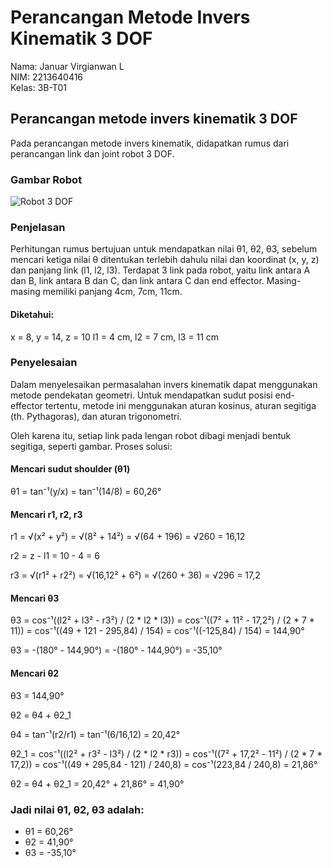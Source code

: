 # Perancangan Metode Invers Kinematik 3 DOF

Nama: Januar Virgianwan L  
NIM: 2213640416  
Kelas: 3B-T01

## Perancangan metode invers kinematik 3 DOF
Pada perancangan metode invers kinematik, didapatkan rumus dari perancangan link dan joint robot 3 DOF.

### Gambar Robot

![Robot 3 DOF](WhatsApp%20Image%202025-06-10%20at%2019.46.44_c71a6c9f.jpg)

### Penjelasan

Perhitungan rumus bertujuan untuk mendapatkan nilai θ1, θ2, θ3, 
sebelum mencari ketiga nilai θ ditentukan terlebih dahulu nilai dan koordinat (x, y, z) dan panjang link (l1, l2, l3).
Terdapat 3 link pada robot, yaitu link antara A dan B, link antara B dan C, dan link antara C dan end effector. 
Masing-masing memiliki panjang 4cm, 7cm, 11cm.

#### Diketahui:
x = 8, y = 14, z = 10
l1 = 4 cm, l2 = 7 cm, l3 = 11 cm

### Penyelesaian

Dalam menyelesaikan permasalahan invers kinematik dapat menggunakan metode pendekatan geometri.
Untuk mendapatkan sudut posisi end-effector tertentu, metode ini menggunakan aturan kosinus, aturan segitiga (th. Pythagoras), dan aturan trigonometri.

Oleh karena itu, setiap link pada lengan robot dibagi menjadi bentuk segitiga, seperti gambar. Proses solusi:

#### Mencari sudut shoulder (θ1)

θ1 = tan⁻¹(y/x)
   = tan⁻¹(14/8)
   = 60,26°

#### Mencari r1, r2, r3

r1 = √(x² + y²)
   = √(8² + 14²)
   = √(64 + 196)
   = √260
   = 16,12

r2 = z - l1
   = 10 - 4
   = 6

r3 = √(r1² + r2²)
   = √(16,12² + 6²)
   = √(260 + 36)
   = √296
   = 17,2

#### Mencari θ3

θ3 = cos⁻¹((l2² + l3² - r3²) / (2 * l2 * l3))
    = cos⁻¹((7² + 11² - 17,2²) / (2 * 7 * 11))
    = cos⁻¹((49 + 121 - 295,84) / 154)
    = cos⁻¹((-125,84) / 154)
    = 144,90°

θ3 = -(180° - 144,90°)
    = -(180° - 144,90°)
    = -35,10°

#### Mencari θ2

θ3 = 144,90°

θ2 = θ4 + θ2_1

θ4 = tan⁻¹(r2/r1)
   = tan⁻¹(6/16,12)
   = 20,42°

θ2_1 = cos⁻¹((l2² + r3² - l3²) / (2 * l2 * r3))
     = cos⁻¹((7² + 17,2² - 11²) / (2 * 7 * 17,2))
     = cos⁻¹((49 + 295,84 - 121) / 240,8)
     = cos⁻¹(223,84 / 240,8)
     = 21,86°

θ2 = θ4 + θ2_1
   = 20,42° + 21,86°
   = 41,90°

### Jadi nilai θ1, θ2, θ3 adalah:
- θ1 = 60,26°
- θ2 = 41,90°
- θ3 = -35,10°